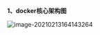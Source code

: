 **1、docker核心架构图**

![image-20210213164143264](C:\Users\蛋丁\AppData\Roaming\Typora\typora-user-images\image-20210213164143264.png)